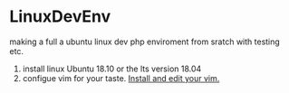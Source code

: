 # LinuxDevEnv
making a full a ubuntu linux dev php enviroment from sratch with testing etc.

1. install linux Ubuntu 18.10 or the lts version 18.04
2. configue vim for your taste.   [Install and edit your vim.](https://github.com/Atcsy/LinuxDevEnv/blob/master/vim)

